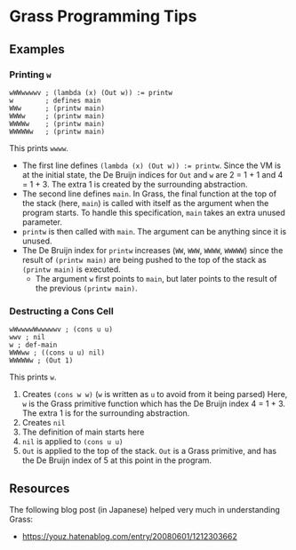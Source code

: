 # Grass Programming Tips

## Examples
### Printing `w`
```text
wWWwwwwv ; (lambda (x) (Out w)) := printw
w        ; defines main
WWw      ; (printw main)
WWWw     ; (printw main)
WWWWw    ; (printw main)
WWWWWw   ; (printw main)
```

This prints `wwww`.

- The first line defines `(lambda (x) (Out w)) := printw`.
  Since the VM is at the initial state, the De Bruijn indices for `Out` and `w` are 2 = 1 + 1 and 4 = 1 + 3.
  The extra 1 is created by the surrounding abstraction.
- The second line defines `main`. In Grass, the final function at the top of the stack (here, `main`)
  is called with itself as the argument when the program starts.
  To handle this specification, `main` takes an extra unused parameter.
- `printw` is then called with `main`. The argument can be anything since it is unused.
- The De Bruijn index for `printw` increases (`WW`, `WWW`, `WWWW`, `WWWWW`) since the result of `(printw main)` are being pushed to the top of the stack
  as `(printw main)` is executed.
  - The argument `w` first points to `main`, but later points to the result of the previous `(printw main)`.

### Destructing a Cons Cell

```text
wWwwwwWwwwwwv ; (cons u u)
wwv ; nil
w ; def-main
WWWww ; ((cons u u) nil)
WWWWWw ; (Out 1)
```

This prints `w`.

1. Creates `(cons w w)` (`w` is written as `u` to avoid from it being parsed)
   Here, `w` is the Grass primitive function which has the De Bruijn index 4 = 1 + 3. The extra 1 is for the surrounding abstraction.
1. Creates `nil`
1. The definition of main starts here
1. `nil` is applied to `(cons u u)`
1. `Out` is applied to the top of the stack.
   `Out` is a Grass primitive, and has the De Bruijn index of 5 at this point in the program.

## Resources
The following blog post (in Japanese) helped very much in understanding Grass:
- https://youz.hatenablog.com/entry/20080601/1212303662